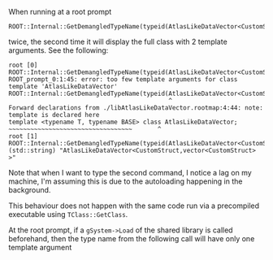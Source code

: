 When running at a root prompt

```
ROOT::Internal::GetDemangledTypeName(typeid(AtlasLikeDataVector<CustomStruct>))
```

twice, the second time it will display the full class with 2 template arguments. See the following:

```
root [0] ROOT::Internal::GetDemangledTypeName(typeid(AtlasLikeDataVector<CustomStruct>))
ROOT_prompt_0:1:45: error: too few template arguments for class template 'AtlasLikeDataVector'
ROOT::Internal::GetDemangledTypeName(typeid(AtlasLikeDataVector<CustomStruct>))
                                            ^
Forward declarations from ./libAtlasLikeDataVector.rootmap:4:44: note: template is declared here
template <typename T, typename BASE> class AtlasLikeDataVector;
~~~~~~~~~~~~~~~~~~~~~~~~~~~~~~~~~~       ^
root [1] ROOT::Internal::GetDemangledTypeName(typeid(AtlasLikeDataVector<CustomStruct>))
(std::string) "AtlasLikeDataVector<CustomStruct,vector<CustomStruct> >"
```

Note that when I want to type the second command, I notice a lag on my machine, I'm assuming this
is due to the autoloading happening in the background.

This behaviour does not happen with the same code run via a precompiled executable using `TClass::GetClass`.

At the root prompt, if a `gSystem->Load` of the shared library is called beforehand, then the type name
from the following call will have only one template argument
